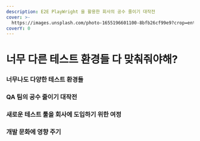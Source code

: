 ```yaml
---
description: E2E PlayWright 을 활용한 회사의 공수 줄이기 대작전
cover: >-
  https://images.unsplash.com/photo-1655196601100-8bfb26cf99e9?crop=entropy&cs=srgb&fm=jpg&ixid=M3wxOTcwMjR8MHwxfHNlYXJjaHwxfHxicm93c2Vyc3xlbnwwfHx8fDE3MjA1OTQxNjJ8MA&ixlib=rb-4.0.3&q=85
coverY: 0
---
```


# 너무 다른 테스트 환경들 다 맞춰줘야해?

### 너무나도 다양한 테스트 환경들





### QA 팀의 공수 줄이기 대작전





### 새로운 테스트 툴을 회사에 도입하기 위한 여정





### 개발 문화에 영향 주기

